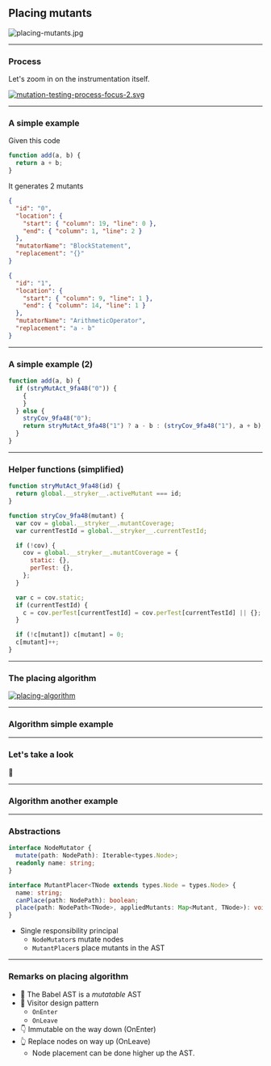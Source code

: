 <!-- .slide: class="is-fancy2" -->

## Placing mutants

![placing-mutants.jpg](/img/placing-mutants.jpg)

---

### Process

Let's zoom in on the instrumentation itself.

[![mutation-testing-process-focus-2.svg](img/mutation-testing-process-focus-2.svg)](https://mermaid-js.github.io/mermaid-live-editor/edit/#eyJjb2RlIjoiZ3JhcGggTFJcbiAgICBBKChTdGFydCkpIC0tPiBCKDEuIFByZXBhcmUpXG4gICAgQiAtLT4gQygyLiBDb2RlIGluc3RydW1lbnRhdGlvbilcbiAgICBDIC0tPiBEKDMuIERyeSBydW4pXG4gICAgRCAtLT4gRXtTdWNjZXNzP31cbiAgICBFIC0tPnxZZXN8IEYoNC4gTXV0YXRpb24gdGVzdGluZylcbiAgICBFIC0tPnxOb3wgSCgoZW5kKSlcbiAgICBGIC0tPiBIXG4gICAgc3R5bGUgRiBmaWxsOiNmZjBcblxuIiwibWVybWFpZCI6IntcbiAgXCJ0aGVtZVwiOiBcImRlZmF1bHRcIlxufSIsInVwZGF0ZUVkaXRvciI6ZmFsc2UsImF1dG9TeW5jIjp0cnVlLCJ1cGRhdGVEaWFncmFtIjpmYWxzZX0) <!-- .element target="_blank" -->

---

### A simple example

Given this code

```js
function add(a, b) {
  return a + b;
}
```

It generates 2 mutants

<!-- .element class="fragment" data-fragment-index="0" -->

<div>
<div class="row text-sm">

```json
{
  "id": "0",
  "location": {
    "start": { "column": 19, "line": 0 },
    "end": { "column": 1, "line": 2 }
  },
  "mutatorName": "BlockStatement",
  "replacement": "{}"
}
```

```json
{
  "id": "1",
  "location": {
    "start": { "column": 9, "line": 1 },
    "end": { "column": 14, "line": 1 }
  },
  "mutatorName": "ArithmeticOperator",
  "replacement": "a - b"
}
```

</div>
</div>

<!-- .element class="fragment" data-fragment-index="0" -->

---

### A simple example (2)

```js [0-300|2-6|7-8|9]
function add(a, b) {
  if (stryMutAct_9fa48("0")) {
    {
    }
  } else {
    stryCov_9fa48("0");
    return stryMutAct_9fa48("1") ? a - b : (stryCov_9fa48("1"), a + b);
  }
}
```

---

### Helper functions (simplified)

<div class="text-sm">

```js
function stryMutAct_9fa48(id) {
  return global.__stryker__.activeMutant === id;
}
```

```js
function stryCov_9fa48(mutant) {
  var cov = global.__stryker__.mutantCoverage;
  var currentTestId = global.__stryker__.currentTestId;

  if (!cov) {
    cov = global.__stryker__.mutantCoverage = {
      static: {},
      perTest: {},
    };
  }

  var c = cov.static;
  if (currentTestId) {
    c = cov.perTest[currentTestId] = cov.perTest[currentTestId] || {};
  }

  if (!c[mutant]) c[mutant] = 0;
  c[mutant]++;
}
```

</div>

---

### The placing algorithm

[![placing-algorithm](/img/placing-algorithm.svg)](https://mermaid-js.github.io/mermaid-live-editor/edit/#eyJjb2RlIjoiZmxvd2NoYXJ0IFRCXG4gICAgXG4gICAgc3ViZ3JhcGggZmlsZXMgW0ZvciBlYWNoIGZpbGVdXG4gICAgZGlyZWN0aW9uIExSXG5cbiAgICBBKChzdGFydCkpLS0-QihQYXJzZSlcbiAgICBCIC0tIEFTVCBOb2RlIC0tPiBUcmFuc2Zvcm1cbiAgICBUcmFuc2Zvcm0gLS0-IEQoUHJpbnQgdG8gZmlsZSlcblxuICAgICAgICBzdWJncmFwaCBUcmFuc2Zvcm0gW0ZvciBlYWNoIEFTVCBub2RlXVxuXG4gICAgICAgIEMxKE5vZGUpIC0tIEdlbmVyYXRlIG11dGFudHMgLS0-IEMyKE11dGFudHMpXG4gICAgICAgIEMyIC0tRmluZCBwbGFjZW1lbnQgbm9kZSAtLT4gQzMoUGxhY2VtZW50IG5vZGUpXG4gICAgICAgIEMzIC0tQXBwbHkgbXV0YW50cy0tPkM0KEFwcGxpZWQgbXV0YW50cylcbiAgICAgICAgQzQgLS1QbGFjZSBtdXRhbnRzLS0-QzUoTXV0YXRlZCBub2RlKVxuXG4gICAgICAgIGVuZFxuXG4gICAgZW5kXG5cbiAgICBZKChzdGFydCkpIC0tIEZpbGVzIC0tPiBmaWxlc1xuICAgIGZpbGVzIC0tIEZpbGVzIC0tPiBaKChlbmQpKSIsIm1lcm1haWQiOiJ7XG4gIFwidGhlbWVcIjogXCJkZWZhdWx0XCJcbn0iLCJ1cGRhdGVFZGl0b3IiOmZhbHNlLCJhdXRvU3luYyI6dHJ1ZSwidXBkYXRlRGlhZ3JhbSI6ZmFsc2V9)

<!-- .element target="_blank" -->

---

### Algorithm simple example

<stryker-instrumenter-explainer>

<div class="code" style="display: none">

```js
function add (a, b) {
  return a + b
}
```

</div>

<div class="mutants"  style="display: none">

```json
[
  {
    "fileName": "example.js",
    "id": "0",
    "location": {
      "start": {
        "column": 20,
        "line": 1
      },
      "end": {
        "column": 1,
        "line": 3
      }
    },
    "mutatorName": "BlockStatement",
    "replacement": "{}"
  },
  {
    "fileName": "example.js",
    "id": "1",
    "location": {
      "start": {
        "column": 9,
        "line": 2
      },
      "end": {
        "column": 14,
        "line": 2
      }
    },
    "mutatorName": "ArithmeticOperator",
    "replacement": "a - b"
  }
]
```

</div>

<div class="placementActions"  style="display: none">

```json
[
  {
    "placer": "expressionMutantPlacer",
    "type": "BinaryExpression",
    "location": {
      "start": {
        "line": 2,
        "column": 9
      },
      "end": {
        "line": 2,
        "column": 14
      }
    },
    "replacement": {
      "type": "ConditionalExpression",
      "test": {
        "type": "CallExpression",
        "callee": {
          "type": "Identifier",
          "name": "stryMutAct_9fa48"
        },
        "arguments": [
          {
            "type": "StringLiteral",
            "value": "1"
          }
        ]
      },
      "consequent": {
        "type": "BinaryExpression",
        "operator": "-",
        "left": {
          "type": "Identifier",
          "start": 31,
          "end": 32,
          "loc": {
            "start": {
              "line": 2,
              "column": 9
            },
            "end": {
              "line": 2,
              "column": 10
            },
            "identifierName": "a"
          },
          "name": "a"
        },
        "right": {
          "type": "Identifier",
          "start": 35,
          "end": 36,
          "loc": {
            "start": {
              "line": 2,
              "column": 13
            },
            "end": {
              "line": 2,
              "column": 14
            },
            "identifierName": "b"
          },
          "name": "b"
        },
        "loc": {
          "start": {
            "line": 2,
            "column": 9
          },
          "end": {
            "line": 2,
            "column": 14
          }
        }
      },
      "alternate": {
        "type": "SequenceExpression",
        "expressions": [
          {
            "type": "CallExpression",
            "callee": {
              "type": "Identifier",
              "name": "stryCov_9fa48"
            },
            "arguments": [
              {
                "type": "StringLiteral",
                "value": "1"
              }
            ]
          },
          {
            "type": "BinaryExpression",
            "start": 31,
            "end": 36,
            "loc": {
              "start": {
                "line": 2,
                "column": 9
              },
              "end": {
                "line": 2,
                "column": 14
              }
            },
            "left": {
              "type": "Identifier",
              "start": 31,
              "end": 32,
              "loc": {
                "start": {
                  "line": 2,
                  "column": 9
                },
                "end": {
                  "line": 2,
                  "column": 10
                },
                "identifierName": "a"
              },
              "name": "a"
            },
            "operator": "+",
            "right": {
              "type": "Identifier",
              "start": 35,
              "end": 36,
              "loc": {
                "start": {
                  "line": 2,
                  "column": 13
                },
                "end": {
                  "line": 2,
                  "column": 14
                },
                "identifierName": "b"
              },
              "name": "b"
            }
          }
        ]
      }
    }
  },
  {
    "placer": "statementMutantPlacer",
    "type": "BlockStatement",
    "location": {
      "start": {
        "line": 1,
        "column": 20
      },
      "end": {
        "line": 3,
        "column": 1
      }
    },
    "replacement": {
      "type": "BlockStatement",
      "body": [
        {
          "type": "IfStatement",
          "test": {
            "type": "CallExpression",
            "callee": {
              "type": "Identifier",
              "name": "stryMutAct_9fa48"
            },
            "arguments": [
              {
                "type": "StringLiteral",
                "value": "0"
              }
            ]
          },
          "consequent": {
            "type": "BlockStatement",
            "body": [
              {
                "type": "BlockStatement",
                "body": [],
                "directives": []
              }
            ],
            "directives": []
          },
          "alternate": {
            "type": "BlockStatement",
            "body": [
              {
                "type": "ExpressionStatement",
                "expression": {
                  "type": "SequenceExpression",
                  "expressions": [
                    {
                      "type": "CallExpression",
                      "callee": {
                        "type": "Identifier",
                        "name": "stryCov_9fa48"
                      },
                      "arguments": [
                        {
                          "type": "StringLiteral",
                          "value": "0"
                        }
                      ]
                    }
                  ]
                }
              },
              {
                "type": "ReturnStatement",
                "start": 24,
                "end": 36,
                "loc": {
                  "start": {
                    "line": 2,
                    "column": 2
                  },
                  "end": {
                    "line": 2,
                    "column": 14
                  }
                },
                "argument": {
                  "type": "ConditionalExpression",
                  "test": {
                    "type": "CallExpression",
                    "callee": {
                      "type": "Identifier",
                      "name": "stryMutAct_9fa48"
                    },
                    "arguments": [
                      {
                        "type": "StringLiteral",
                        "value": "1"
                      }
                    ]
                  },
                  "consequent": {
                    "type": "BinaryExpression",
                    "operator": "-",
                    "left": {
                      "type": "Identifier",
                      "start": 31,
                      "end": 32,
                      "loc": {
                        "start": {
                          "line": 2,
                          "column": 9
                        },
                        "end": {
                          "line": 2,
                          "column": 10
                        },
                        "identifierName": "a"
                      },
                      "name": "a"
                    },
                    "right": {
                      "type": "Identifier",
                      "start": 35,
                      "end": 36,
                      "loc": {
                        "start": {
                          "line": 2,
                          "column": 13
                        },
                        "end": {
                          "line": 2,
                          "column": 14
                        },
                        "identifierName": "b"
                      },
                      "name": "b"
                    },
                    "loc": {
                      "start": {
                        "line": 2,
                        "column": 9
                      },
                      "end": {
                        "line": 2,
                        "column": 14
                      }
                    }
                  },
                  "alternate": {
                    "type": "SequenceExpression",
                    "expressions": [
                      {
                        "type": "CallExpression",
                        "callee": {
                          "type": "Identifier",
                          "name": "stryCov_9fa48"
                        },
                        "arguments": [
                          {
                            "type": "StringLiteral",
                            "value": "1"
                          }
                        ]
                      },
                      {
                        "type": "BinaryExpression",
                        "start": 31,
                        "end": 36,
                        "loc": {
                          "start": {
                            "line": 2,
                            "column": 9
                          },
                          "end": {
                            "line": 2,
                            "column": 14
                          }
                        },
                        "left": {
                          "type": "Identifier",
                          "start": 31,
                          "end": 32,
                          "loc": {
                            "start": {
                              "line": 2,
                              "column": 9
                            },
                            "end": {
                              "line": 2,
                              "column": 10
                            },
                            "identifierName": "a"
                          },
                          "name": "a"
                        },
                        "operator": "+",
                        "right": {
                          "type": "Identifier",
                          "start": 35,
                          "end": 36,
                          "loc": {
                            "start": {
                              "line": 2,
                              "column": 13
                            },
                            "end": {
                              "line": 2,
                              "column": 14
                            },
                            "identifierName": "b"
                          },
                          "name": "b"
                        },
                        "leadingComments": null,
                        "trailingComments": null,
                        "innerComments": null
                      }
                    ]
                  },
                  "trailingComments": [],
                  "leadingComments": [],
                  "innerComments": []
                }
              }
            ],
            "directives": []
          }
        }
      ],
      "directives": []
    }
  }
]
```

</div>

</stryker-instrumenter-explainer>

---

<!-- .slide: class="is-lab" -->

### Let's take a look

👀

---

### Algorithm another example

<stryker-instrumenter-explainer style="height: 1000px">

<div class="code" style="display: none">

```js
console.log(person?.address.street);
```

</div>
<div class="mutants"  style="display: none">

```json
[
  {
    "fileName": "example.js",
    "id": "0",
    "location": {
      "start": {
        "column": 12,
        "line": 1
      },
      "end": {
        "column": 27,
        "line": 1
      }
    },
    "mutatorName": "OptionalChaining",
    "replacement": "person.address"
  }
]
```

</div>
<div class="placementActions"  style="display: none">

```json
[
  {
    "placer": "expressionMutantPlacer",
    "type": "OptionalMemberExpression",
    "location": {
      "start": {
        "line": 1,
        "column": 12
      },
      "end": {
        "line": 1,
        "column": 34
      }
    },
    "replacement": {
      "type": "ConditionalExpression",
      "test": {
        "type": "CallExpression",
        "callee": {
          "type": "Identifier",
          "name": "stryMutAct_9fa48"
        },
        "arguments": [
          {
            "type": "StringLiteral",
            "value": "0"
          }
        ]
      },
      "consequent": {
        "type": "OptionalMemberExpression",
        "object": {
          "type": "OptionalMemberExpression",
          "object": {
            "type": "Identifier",
            "name": "person",
            "loc": {
              "start": {
                "line": 1,
                "column": 12
              },
              "end": {
                "line": 1,
                "column": 18
              },
              "identifierName": "person"
            }
          },
          "property": {
            "type": "Identifier",
            "name": "address",
            "loc": {
              "start": {
                "line": 1,
                "column": 20
              },
              "end": {
                "line": 1,
                "column": 27
              },
              "identifierName": "address"
            }
          },
          "computed": false,
          "optional": false,
          "trailingComments": [],
          "leadingComments": [],
          "innerComments": []
        },
        "property": {
          "type": "Identifier",
          "name": "street",
          "loc": {
            "start": {
              "line": 1,
              "column": 28
            },
            "end": {
              "line": 1,
              "column": 34
            },
            "identifierName": "street"
          }
        },
        "computed": false,
        "optional": false,
        "loc": {
          "start": {
            "line": 1,
            "column": 12
          },
          "end": {
            "line": 1,
            "column": 34
          }
        }
      },
      "alternate": {
        "type": "SequenceExpression",
        "expressions": [
          {
            "type": "CallExpression",
            "callee": {
              "type": "Identifier",
              "name": "stryCov_9fa48"
            },
            "arguments": [
              {
                "type": "StringLiteral",
                "value": "0"
              }
            ]
          },
          {
            "type": "OptionalMemberExpression",
            "start": 12,
            "end": 34,
            "loc": {
              "start": {
                "line": 1,
                "column": 12
              },
              "end": {
                "line": 1,
                "column": 34
              }
            },
            "object": {
              "type": "OptionalMemberExpression",
              "start": 12,
              "end": 27,
              "loc": {
                "start": {
                  "line": 1,
                  "column": 12
                },
                "end": {
                  "line": 1,
                  "column": 27
                }
              },
              "object": {
                "type": "Identifier",
                "start": 12,
                "end": 18,
                "loc": {
                  "start": {
                    "line": 1,
                    "column": 12
                  },
                  "end": {
                    "line": 1,
                    "column": 18
                  },
                  "identifierName": "person"
                },
                "name": "person"
              },
              "computed": false,
              "property": {
                "type": "Identifier",
                "start": 20,
                "end": 27,
                "loc": {
                  "start": {
                    "line": 1,
                    "column": 20
                  },
                  "end": {
                    "line": 1,
                    "column": 27
                  },
                  "identifierName": "address"
                },
                "name": "address"
              },
              "optional": true
            },
            "computed": false,
            "property": {
              "type": "Identifier",
              "start": 28,
              "end": 34,
              "loc": {
                "start": {
                  "line": 1,
                  "column": 28
                },
                "end": {
                  "line": 1,
                  "column": 34
                },
                "identifierName": "street"
              },
              "name": "street"
            },
            "optional": false
          }
        ]
      }
    }
  }
]
```

</div>

</stryker-instrumenter-explainer>

---

### Abstractions

```ts
interface NodeMutator {
  mutate(path: NodePath): Iterable<types.Node>;
  readonly name: string;
}

interface MutantPlacer<TNode extends types.Node = types.Node> {
  name: string;
  canPlace(path: NodePath): boolean;
  place(path: NodePath<TNode>, appliedMutants: Map<Mutant, TNode>): void;
}
```

- Single responsibility principal
  - `NodeMutator`s mutate nodes
  - `MutantPlacer`s place mutants in the AST

<!-- .element class="fragment" -->

---

### Remarks on placing algorithm

<emoji-list class="sm">

- 🐠 The Babel AST is a _mutatable_ AST
- 🧳 Visitor design pattern
  - `OnEnter`
  - `OnLeave`
- 👇 Immutable on the way down (OnEnter)
- 👆 Replace nodes on way up (OnLeave)
  - Node placement can be done higher up the AST.

</emoji-list>
